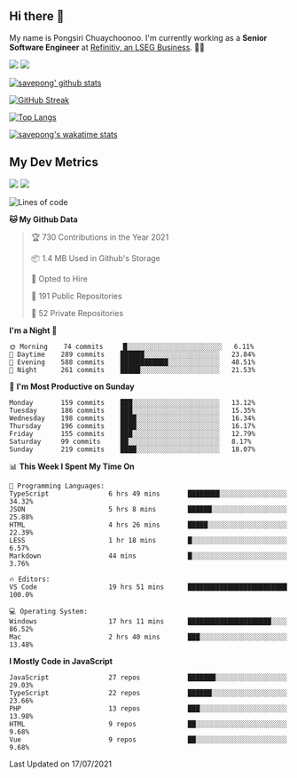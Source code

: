 ## Hi there 👋

My name is Pongsiri Chuaychoonoo. I'm currently working as a **Senior Software Engineer** at [Refinitiv, an LSEG Business](https://www.refinitiv.com). 👨‍💻

[<img src="https://img.shields.io/badge/savepong.com-%230077B5.svg?&style=for-the-badge&color=81e6d9" />](https://savepong.com)
[<img src="https://img.shields.io/badge/linkedin-%230077B5.svg?&style=for-the-badge&logo=linkedin&logoColor=white" />](https://www.linkedin.com/in/savepong)

[![savepong' github stats](https://github-readme-stats.vercel.app/api?username=savepong&show_icons=true&count_private=true&theme=gotham&hide_border=true&bg_color=00000000&text_color=768390FF)](https://savepong.com/posts/stats)

[![GitHub Streak](https://github-readme-streak-stats.herokuapp.com?user=savepong&theme=gotham&hide_border=true&background=00000000&dates=768390FF)](https://savepong.com/posts/stats)

[![Top Langs](https://github-readme-stats.vercel.app/api/top-langs/?username=savepong&layout=compact&langs_count=10&theme=gotham&hide_border=true&bg_color=00000000&text_color=768390FF)](https://savepong.com/posts/stats)

[![savepong's wakatime stats](https://github-readme-stats.vercel.app/api/wakatime?username=@savepong&layout=default&theme=gotham&hide_border=true&bg_color=00000000&text_color=768390FF)](https://savepong.com/posts/stats)

## My Dev Metrics

[![](https://komarev.com/ghpvc/?username=savepong&color=blue&label=Profile%20Views)](https://github.com/savepong)
[![](https://img.shields.io/github/followers/savepong?label=GitHub%20Followers)](https://github.com/savepong)

<!--START_SECTION:waka-->
![Lines of code](https://img.shields.io/badge/From%20Hello%20World%20I%27ve%20Written-8.7%20million%20lines%20of%20code-blue)

**🐱 My Github Data** 

> 🏆 730 Contributions in the Year 2021
 > 
> 📦 1.4 MB Used in Github's Storage 
 > 
> 💼 Opted to Hire
 > 
> 📜 191 Public Repositories 
 > 
> 🔑 52 Private Repositories  
 > 
**I'm a Night 🦉** 

```text
🌞 Morning    74 commits     █░░░░░░░░░░░░░░░░░░░░░░░░   6.11% 
🌆 Daytime    289 commits    ██████░░░░░░░░░░░░░░░░░░░   23.84% 
🌃 Evening    588 commits    ████████████░░░░░░░░░░░░░   48.51% 
🌙 Night      261 commits    █████░░░░░░░░░░░░░░░░░░░░   21.53%

```
📅 **I'm Most Productive on Sunday** 

```text
Monday       159 commits    ███░░░░░░░░░░░░░░░░░░░░░░   13.12% 
Tuesday      186 commits    ███░░░░░░░░░░░░░░░░░░░░░░   15.35% 
Wednesday    198 commits    ████░░░░░░░░░░░░░░░░░░░░░   16.34% 
Thursday     196 commits    ████░░░░░░░░░░░░░░░░░░░░░   16.17% 
Friday       155 commits    ███░░░░░░░░░░░░░░░░░░░░░░   12.79% 
Saturday     99 commits     ██░░░░░░░░░░░░░░░░░░░░░░░   8.17% 
Sunday       219 commits    ████░░░░░░░░░░░░░░░░░░░░░   18.07%

```


📊 **This Week I Spent My Time On** 

```text
💬 Programming Languages: 
TypeScript               6 hrs 49 mins       ████████░░░░░░░░░░░░░░░░░   34.32% 
JSON                     5 hrs 8 mins        ██████░░░░░░░░░░░░░░░░░░░   25.88% 
HTML                     4 hrs 26 mins       █████░░░░░░░░░░░░░░░░░░░░   22.39% 
LESS                     1 hr 18 mins        █░░░░░░░░░░░░░░░░░░░░░░░░   6.57% 
Markdown                 44 mins             █░░░░░░░░░░░░░░░░░░░░░░░░   3.76%

🔥 Editors: 
VS Code                  19 hrs 51 mins      █████████████████████████   100.0%

💻 Operating System: 
Windows                  17 hrs 11 mins      █████████████████████░░░░   86.52% 
Mac                      2 hrs 40 mins       ███░░░░░░░░░░░░░░░░░░░░░░   13.48%

```

**I Mostly Code in JavaScript** 

```text
JavaScript               27 repos            ███████░░░░░░░░░░░░░░░░░░   29.03% 
TypeScript               22 repos            ██████░░░░░░░░░░░░░░░░░░░   23.66% 
PHP                      13 repos            ███░░░░░░░░░░░░░░░░░░░░░░   13.98% 
HTML                     9 repos             ██░░░░░░░░░░░░░░░░░░░░░░░   9.68% 
Vue                      9 repos             ██░░░░░░░░░░░░░░░░░░░░░░░   9.68%

```



 Last Updated on 17/07/2021
<!--END_SECTION:waka-->

<!--
**savepong/savepong** is a ✨ _special_ ✨ repository because its `README.md` (this file) appears on your GitHub profile.

Here are some ideas to get you started:

- 🔭 I’m currently working on WebComponents and TypeScript.
- 🌱 I’m currently learning ...
- 👯 I’m looking to collaborate on ...
- 🤔 I’m looking for help with ...
- 💬 Ask me about ...
- 📫 How to reach me: ...
- 😄 Pronouns: ...
- ⚡ Fun fact: ...
-->
